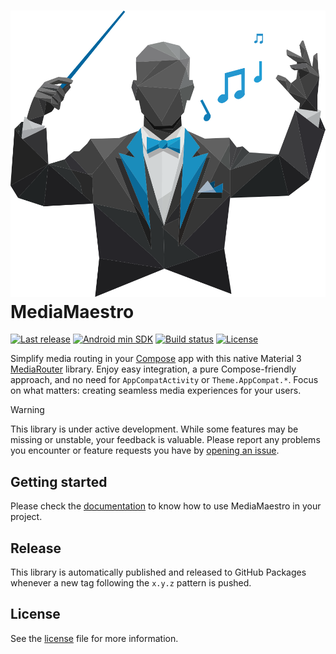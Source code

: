 # ![MediaMaestro](.idea/icon.svg) MediaMaestro

[![Last release](https://img.shields.io/github/v/release/SRGSSR/MediaMaestro?label=Release&include_prereleases)](https://github.com/SRGSSR/MediaMaestro/releases)
[![Android min SDK](https://img.shields.io/badge/Android-21%2B-34A853)](https://github.com/SRGSSR/MediaMaestro)
[![Build status](https://img.shields.io/github/actions/workflow/status/SRGSSR/MediaMaestro/quality.yml?label=Build)](https://github.com/SRGSSR/MediaMaestro/actions/workflows/quality.yml)
[![License](https://img.shields.io/github/license/SRGSSR/MediaMaestro?label=License)](https://github.com/SRGSSR/MediaMaestro/blob/main/LICENSE)

Simplify media routing in your [Compose][compose] app with this native Material
3 [MediaRouter][androidx-mediarouter] library. Enjoy easy integration, a pure Compose-friendly
approach, and no need for `AppCompatActivity` or `Theme.AppCompat.*`. Focus on what matters:
creating seamless media experiences for your users.

> [!WARNING]
>
> This library is under active development. While some features may be missing or unstable, your
> feedback is valuable.
> Please report any problems you encounter or feature requests you have
> by [opening an issue][new-issue].

## Getting started

Please check the [documentation][media-maestro-doc] to know how to use MediaMaestro in your project.

## Release

This library is automatically published and released to GitHub Packages whenever a new tag following
the `x.y.z` pattern is pushed.

## License

See the [license][license] file for more information.

[androidx-mediarouter]: https://developer.android.com/media/routing/mediarouter
[compose]: https://developer.android.com/compose
[license]: https://github.com/SRGSSR/MediaMaestro/blob/main/LICENSE
[media-maestro-doc]: https://srgssr.github.io/MediaMaestro
[new-issue]: https://github.com/SRGSSR/MediaMaestro/issues/new/choose
